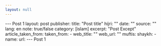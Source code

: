 ```yaml
---
layout: null
---
```


--- Post 1
layout: post
publisher: 
title: "Post title"
hijri: ""
date: ""
source: ""
lang: en
note: true/false
category: [islam]
excerpt: "Post Except"
article_taken_from: 
  taken_from:
    - web_title: ""
      web_url: ""
muftis:
  shaykh: 
    - name: 
      url: 
--- Post 1


